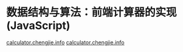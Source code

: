 # 数据结构与算法：前端计算器的实现(JavaScript)
[calculator.chengjie.info](calculator.chengjie.info)
<a href="calculator.chengjie.info">calculator.chengjie.info</a>

